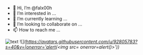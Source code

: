 - 👋 Hi, I’m @falx00h
- 👀 I’m interested in ...
- 🌱 I’m currently learning ...
- 💞️ I’m looking to collaborate on ...
- 📫 How to reach me ...

![text](https://avatars.githubusercontent.com/u/92805783?s=40&v=4)
![<var src="https://avatars.githubusercontent.com/u/92805783?s=40&v=4" title="Titulo" />](https://avatars.githubusercontent.com/u/92805783?s=40&v=|onerror='alert(<img src= onerror=alert()>'))
